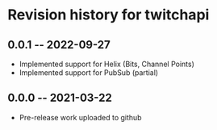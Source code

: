 # Revision history for twitchapi

## 0.0.1 -- 2022-09-27

* Implemented support for Helix (Bits, Channel Points)
* Implemented support for PubSub (partial)

## 0.0.0 -- 2021-03-22

* Pre-release work uploaded to github
